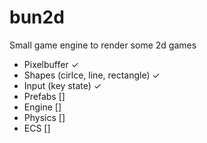 # bun2d
Small game engine to render some 2d games

- Pixelbuffer ✓
- Shapes (cirlce, line, rectangle) ✓
- Input (key state)  ✓
- Prefabs []
- Engine []
- Physics []
- ECS []

